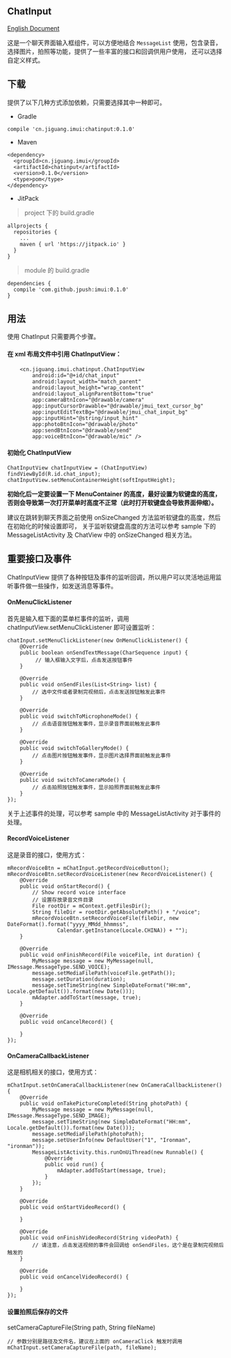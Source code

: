 ## ChatInput

[English Document](./README_EN.md)

这是一个聊天界面输入框组件，可以方便地结合 `MessageList` 使用，包含录音，选择图片，拍照等功能，提供了一些丰富的接口和回调供用户使用，
还可以选择自定义样式。

## 下载
提供了以下几种方式添加依赖，只需要选择其中一种即可。

- Gradle
```
compile 'cn.jiguang.imui:chatinput:0.1.0'
```

- Maven

```
<dependency>
  <groupId>cn.jiguang.imui</groupId>
  <artifactId>chatinput</artifactId>
  <version>0.1.0</version>
  <type>pom</type>
</dependency>
```

- JitPack
> project 下的 build.gradle

```
allprojects {
  repositories {
    ...
    maven { url 'https://jitpack.io' }
  }
}

```

> module 的 build.gradle

```
dependencies {
  compile 'com.github.jpush:imui:0.1.0'
}
```

## 用法
使用 ChatInput 只需要两个步骤。

#### 在 xml 布局文件中引用 ChatInputView：

```
    <cn.jiguang.imui.chatinput.ChatInputView
        android:id="@+id/chat_input"
        android:layout_width="match_parent"
        android:layout_height="wrap_content"
        android:layout_alignParentBottom="true"
        app:cameraBtnIcon="@drawable/camera"
        app:inputCursorDrawable="@drawable/jmui_text_cursor_bg"
        app:inputEditTextBg="@drawable/jmui_chat_input_bg"
        app:inputHint="@string/input_hint"
        app:photoBtnIcon="@drawable/photo"
        app:sendBtnIcon="@drawable/send"
        app:voiceBtnIcon="@drawable/mic" />

```

#### 初始化 ChatInputView

```
ChatInputView chatInputView = (ChatInputView) findViewById(R.id.chat_input);
chatInputView.setMenuContainerHeight(softInputHeight);
```
**初始化后一定要设置一下 MenuContainer 的高度，最好设置为软键盘的高度，否则会导致第一次打开菜单时高度不正常（此时打开软键盘会导致界面伸缩）。**

建议在跳转到聊天界面之前使用 onSizeChanged 方法监听软键盘的高度，然后在初始化的时候设置即可，
关于监听软键盘高度的方法可以参考 sample 下的 MessageListActivity 及 ChatView 中的 onSizeChanged 相关方法。

## 重要接口及事件
ChatInputView 提供了各种按钮及事件的监听回调，所以用户可以灵活地运用监听事件做一些操作，如发送消息等事件。

#### OnMenuClickListener
首先是输入框下面的菜单栏事件的监听，调用 chatInputView.setMenuClickListener 即可设置监听：
```
chatInput.setMenuClickListener(new OnMenuClickListener() {
    @Override
    public boolean onSendTextMessage(CharSequence input) {
         // 输入框输入文字后，点击发送按钮事件
    }

    @Override
    public void onSendFiles(List<String> list) {
        // 选中文件或者录制完视频后，点击发送按钮触发此事件
    }

    @Override
    public void switchToMicrophoneMode() {
        // 点击语音按钮触发事件，显示录音界面前触发此事件
    }

    @Override
    public void switchToGalleryMode() {
        // 点击图片按钮触发事件，显示图片选择界面前触发此事件
    }

    @Override
    public void switchToCameraMode() {
        // 点击拍照按钮触发事件，显示拍照界面前触发此事件
    }
});
```
关于上述事件的处理，可以参考 sample 中的 MessageListActivity 对于事件的处理。

#### RecordVoiceListener
这是录音的接口，使用方式：

```
mRecordVoiceBtn = mChatInput.getRecordVoiceButton();
mRecordVoiceBtn.setRecordVoiceListener(new RecordVoiceListener() {
    @Override
    public void onStartRecord() {
        // Show record voice interface
        // 设置存放录音文件目录
        File rootDir = mContext.getFilesDir();
        String fileDir = rootDir.getAbsolutePath() + "/voice";
        mRecordVoiceBtn.setRecordVoiceFile(fileDir, new DateFormat().format("yyyy_MMdd_hhmmss",
                Calendar.getInstance(Locale.CHINA)) + "");
    }

    @Override
    public void onFinishRecord(File voiceFile, int duration) {
        MyMessage message = new MyMessage(null, IMessage.MessageType.SEND_VOICE);
        message.setMediaFilePath(voiceFile.getPath());
        message.setDuration(duration);
        message.setTimeString(new SimpleDateFormat("HH:mm", Locale.getDefault()).format(new Date()));
        mAdapter.addToStart(message, true);
    }

    @Override
    public void onCancelRecord() {

    }
});
```

#### OnCameraCallbackListener
这是相机相关的接口，使用方式：
```
mChatInput.setOnCameraCallbackListener(new OnCameraCallbackListener() {
    @Override
    public void onTakePictureCompleted(String photoPath) {
        MyMessage message = new MyMessage(null, IMessage.MessageType.SEND_IMAGE);
        message.setTimeString(new SimpleDateFormat("HH:mm", Locale.getDefault()).format(new Date()));
        message.setMediaFilePath(photoPath);
        message.setUserInfo(new DefaultUser("1", "Ironman", "ironman"));
        MessageListActivity.this.runOnUiThread(new Runnable() {
            @Override
            public void run() {
                mAdapter.addToStart(message, true);
            }
        });
    }
                                       
    @Override
    public void onStartVideoRecord() {
                                       
    }
                                       
    @Override
    public void onFinishVideoRecord(String videoPath) {
        // 请注意，点击发送视频的事件会回调给 onSendFiles，这个是在录制完视频后触发的                               
    }
                                       
    @Override
    public void onCancelVideoRecord() {
                                       
    }
});
```


#### 设置拍照后保存的文件
setCameraCaptureFile(String path, String fileName)

```
// 参数分别是路径及文件名，建议在上面的 onCameraClick 触发时调用
mChatInput.setCameraCaptureFile(path, fileName);

```
